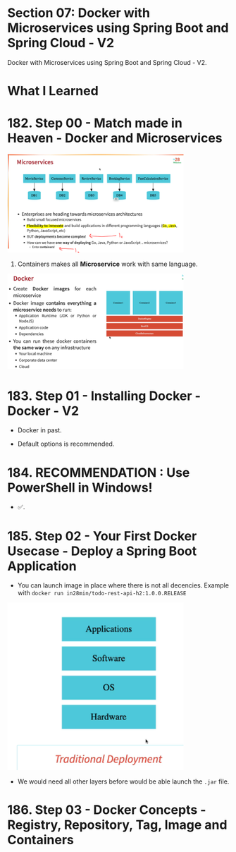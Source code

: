 # Section 07: Docker with Microservices using Spring Boot and Spring Cloud - V2

 Docker with Microservices using Spring Boot and Spring Cloud - V2.

# What I Learned

# 182. Step 00 - Match made in Heaven - Docker and Microservices

 <img src="dockerMicroservices.PNG" alt="microservices here" width="400"/>

1. Containers makes all **Microservice** work with same language.

<img src="docker.PNG" alt="microservices here" width="400"/>

# 183. Step 01 - Installing Docker - Docker - V2

- Docker in past.

- Default options is recommended.

# 184. RECOMMENDATION : Use PowerShell in Windows!

- ✅.

# 185. Step 02 - Your First Docker Usecase - Deploy a Spring Boot Application

- You can launch image in place where there is not all decencies. Example with `docker run in28min/todo-rest-api-h2:1.0.0.RELEASE`

<img src="traditionalSystems.PNG" alt="microservices here" width="400"/>

- We would need all other layers before would be able launch the `.jar` file.

# 186. Step 03 - Docker Concepts - Registry, Repository, Tag, Image and Containers
